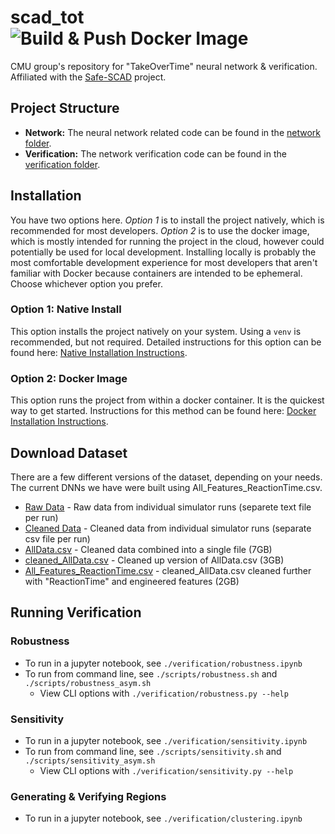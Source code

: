 # scad_tot ![Build & Push Docker Image](https://github.com/SharedControlAutonomousDriving/scad_tot/workflows/Build%20&%20Push%20Docker%20Image/badge.svg)

CMU group's repository for "TakeOverTime" neural network &amp; verification. Affiliated with the [Safe-SCAD](https://www.york.ac.uk/assuring-autonomy/projects/safe-scad/) project.

## Project Structure

* **Network:** The neural network related code can be found in the [network folder](./network).
* **Verification:** The network verification code can be found in the [verification folder](./verification).

## Installation

You have two options here. *Option 1* is to install the project natively, which is recommended for most developers. *Option 2* is to use the docker image, which is mostly intended for running the project in the cloud, however could potentially be used for local development. Installing locally is probably the most comfortable development experience for most developers that aren't familiar with Docker because containers are intended to be ephemeral. Choose whichever option you prefer.

### Option 1: Native Install

This option installs the project natively on your system. Using a `venv` is recommended, but not required. Detailed instructions for this option can be found here: [Native Installation Instructions](./docs/NATIVE_INSTALL.md).

### Option 2: Docker Image

This option runs the project from within a docker container. It is the quickest way to get started. Instructions for this method can be found here: [Docker Installation Instructions](./docs/DOCKER_INSTALL.md).

## Download Dataset

There are a few different versions of the dataset, depending on your needs. The current DNNs we have were built using All_Features_ReactionTime.csv.

* [Raw Data](https://drive.google.com/drive/folders/1TLz-cKsXMNdIr8A6Aix16QjpRZP_S0BM?usp=sharing) - Raw data from individual simulator runs (separete text file per run)
* [Cleaned Data](https://drive.google.com/drive/folders/1MsyvGP6BblBIB-88ajTFldBWlUFid8RF?usp=sharing) - Cleaned data from individual simulator runs (separate csv file per run)
* [AllData.csv](https://drive.google.com/file/d/1k7fG80Hsb2ZjkbZl_Kx47rE0LiSmaMPG/view?usp=sharing) - Cleaned data combined into a single file (7GB)
* [cleaned_AllData.csv](https://drive.google.com/file/d/1QuZlTzdaqi5BmtiC4wQZTb_6mFv296Lb/view?usp=sharing) - Cleaned up version of AllData.csv (3GB)
* [All_Features_ReactionTime.csv](https://drive.google.com/file/d/1vNT9PopDTy7nUsedAHdg1-VFAKrk6PIO/view?usp=sharing) - cleaned_AllData.csv cleaned further with "ReactionTime" and engineered features (2GB)

## Running Verification

### Robustness

* To run in a jupyter notebook, see `./verification/robustness.ipynb`
* To run from command line, see `./scripts/robustness.sh` and `./scripts/robustness_asym.sh`
  * View CLI options with `./verification/robustness.py --help`

### Sensitivity

* To run in a jupyter notebook, see `./verification/sensitivity.ipynb`
* To run from command line, see `./scripts/sensitivity.sh` and `./scripts/sensitivity_asym.sh`
  * View CLI options with `./verification/sensitivity.py --help`

### Generating & Verifying Regions

* To run in a jupyter notebook, see `./verification/clustering.ipynb`
